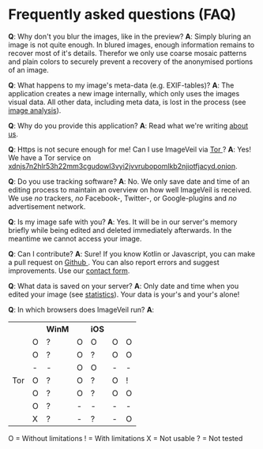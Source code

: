 # Frequently asked questions (FAQ)
**Q**: Why don't you blur the images, like in the preview?
**A**: Simply bluring an image is not quite enough. In blured images, enough information remains to recover most of it's details. Therefor we only use coarse mosaic patterns and plain colors to securely prevent a recovery of the anonymised portions of an image. 

**Q**: What happens to my image's meta-data (e.g. EXIF-tables)?
**A**: The application creates a new image internally, which only uses the images visual data. All other data, including meta data, is lost in the process (see [image analysis](image-analysis)).

**Q**: Why do you provide this application?
**A**: Read what we're writing [about us](about-us).

**Q**: Https is not secure enough for me! Can I use ImageVeil via [Tor <i class="fas fa-external-link-alt"></i>](https://www.torproject.org)?
**A**: Yes! We have a Tor service on [xdnjs7n2hlr53h22mm3cgudowl3vyi2jvvrubopomlkb2njiotfjacyd.onion](http://xdnjs7n2hlr53h22mm3cgudowl3vyi2jvvrubopomlkb2njiotfjacyd.onion).

**Q**: Do you use tracking software?
**A**: No. We only save date and time of an editing process to maintain an overview on how well ImageVeil is received. We use *no* trackers, *no* Facebook-, Twitter-, or Google-plugins and *no* advertisement network.

**Q**: Is my image safe with you?
**A**: Yes. It will be in our server's memory briefly while being edited and deleted immediately afterwards. In the meantime we cannot access your image.

**Q**: Can I contribute?
**A**: Sure! If you know Kotlin or Javascript, you can make a pull request on [Github <i class="fab fa-github"></i>](https://github.com/zoku/image-veil). You can also report errors and suggest improvements. Use our [contact form](../contact).

**Q**: What data is saved on your server?
**A**: Only date and time when you edited your image (see [statistics](../statistics)). Your data is your's and your's alone!

**Q**: In which browsers does ImageVeil run?
**A**:
<table>
    <tr>
        <th></th>
        <th><i class="fab fa-windows"></i></th>
        <th>WinM</th>
        <th><i class="fab fa-apple"></i></th>
        <th>iOS</th>
        <th><i class="fab fa-ubuntu"></i></th>
        <th><i class="fab fa-android"></i></th>
    </tr>
    <tr>
        <td align="right"><i class="fab fa-chrome"></i></td>
        <td>O</td>
        <td>?</td>
        <td>O</td>
        <td>O</td>
        <td>O</td>
        <td>O</td>
    </tr>
    <tr>
        <td align="right"><i class="fab fa-firefox"></i></td>
        <td>O</td>
        <td>?</td>
        <td>O</td>
        <td>?</td>
        <td>O</td>
        <td>O</td>
    </tr>
    <tr>
        <td align="right"><i class="fab fa-safari"></i></td>
        <td>-</td>
        <td>-</td>
        <td>O</td>
        <td>O</td>
        <td>-</td>
        <td>-</td>
    </tr>
    <tr>
        <td align="right">Tor</td>
        <td>O</td>
        <td>?</td>
        <td>O</td>
        <td>?</td>
        <td>O</td>
        <td>!</td>
    </tr>
    <tr>
        <td align="right"><i class="fab fa-opera"></i></td>
        <td>O</td>
        <td>?</td>
        <td>O</td>
        <td>?</td>
        <td>O</td>
        <td>O</td>
    </tr>
    <tr>
        <td align="right"><i class="fab fa-internet-explorer"></i></td>
        <td>O</td>
        <td>?</td>
        <td>-</td>
        <td>-</td>
        <td>-</td>
        <td>-</td>
    </tr>
    <tr>
        <td align="right"><i class="fab fa-edge"></i></td>
        <td>X</td>
        <td>?</td>
        <td>-</td>
        <td>?</td>
        <td>-</td>
        <td>O</td>
    </tr>
</table>

O = Without limitations
! = With limitations
X = Not usable
? = Not tested